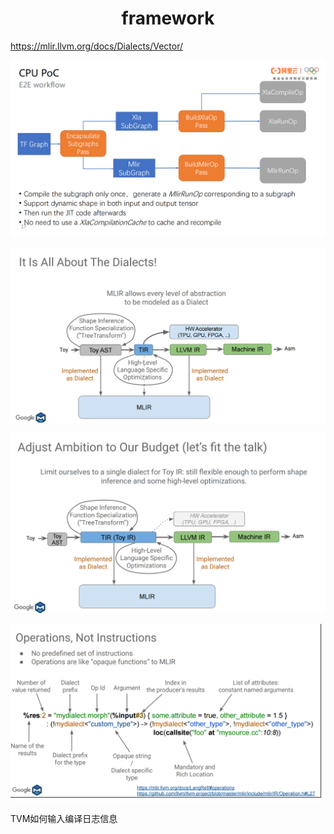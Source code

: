 <h1 align="center">framework</h1>


https://mlir.llvm.org/docs/Dialects/Vector/



![image-20220919114815581](framework.assets/image-20220919114815581.png)





![image-20220919135751862](framework.assets/image-20220919135751862.png)



![image-20220919140800624](framework.assets/image-20220919140800624.png)



![image-20220919141105048](framework.assets/image-20220919141105048.png)





TVM如何输入编译日志信息